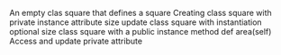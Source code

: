 An empty clas square that defines a square
Creating class square with private instance attribute size
update class square with instantiation optional size
class square with a public instance method def area(self)
Access and update private attribute
